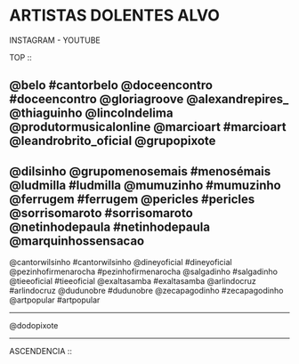 # ARTISTAS DOLENTES ALVO

INSTAGRAM - YOUTUBE

TOP ::

@belo  #cantorbelo
@doceencontro #doceencontro
@gloriagroove
@alexandrepires_
@thiaguinho
@lincolndelima
@produtormusicalonline
@marcioart #marcioart
@leandrobrito_oficial
@grupopixote
---

@dilsinho
@grupomenosemais  #menosémais
@ludmilla  #ludmilla
@mumuzinho  #mumuzinho
@ferrugem  #ferrugem
@pericles #pericles
@sorrisomaroto  #sorrisomaroto
@netinhodepaula  #netinhodepaula
@marquinhossensacao
---
@cantorwilsinho  #cantorwilsinho
@dineyoficial  #dineyoficial
@pezinhofirmenarocha  #pezinhofirmenarocha
@salgadinho  #salgadinho
@tieeoficial  #tieeoficial
@exaltasamba  #exaltasamba
@arlindocruz  #arlindocruz
@dudunobre  #dudunobre
@zecapagodinho  #zecapagodinho
@artpopular  #artpopular

---
@dodopixote

---
ASCENDENCIA ::
